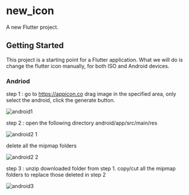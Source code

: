 # new_icon

A new Flutter project.

## Getting Started

This project is a starting point for a Flutter application. What we will do is change the flutter icon manually, for both ISO and Android devices.

### Andriod

step 1 :
go to https://appicon.co drag image in the specified area, only select the android, click the generate button.

![android1](https://user-images.githubusercontent.com/68849219/95855324-7b30a200-0d58-11eb-9c68-936ccbd8ff3f.png)

step 2 :
open the following directory android/app/src/main/res

![android2 1](https://user-images.githubusercontent.com/68849219/95856203-f0e93d80-0d59-11eb-8ba4-353d23abbb42.png)

delete all the mipmap folders

![android2 2](https://user-images.githubusercontent.com/68849219/95856460-59d0b580-0d5a-11eb-8270-15a9ff17e9d3.png)

step 3 :
unzip downloaded folder from step 1. 
copy/cut all the mipmap folders to replace those deleted in step 2

![android3](https://user-images.githubusercontent.com/68849219/95857006-39edc180-0d5b-11eb-875c-00ece0fb2bef.png)
